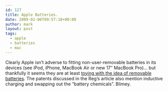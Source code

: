 ```yaml
---
id: 127
title: Apple Batteries.
date: 2009-02-06T09:57:18+00:00
author: mark
layout: post
tags:
  - apple
  - batteries
  - mac
---
```

Clearly Apple isn&#8217;t adverse to fitting non-user-removable batteries in its devices (see iPod, iPhone, MacBook Air or new 17&#8243; MacBook Pro)&#8230; but thankfully it seems they are at least [toying with the idea of removable batteries](http://www.theregister.co.uk/2009/02/06/apple_battery_patents/). The patents discussed in the Reg&#8217;s article also mention inductive charging and swapping out the &#8220;battery chemicals&#8221;. Blimey.